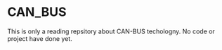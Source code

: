 # CAN_BUS
This is only a reading repsitory about CAN-BUS techologny. No code or project have done yet. 
